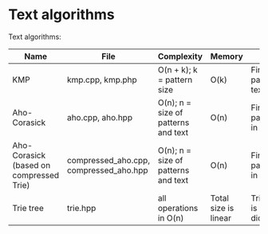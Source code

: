 Text algorithms
===============

Text algorithms:

| Name | File | Complexity | Memory | Info |
| --- | --- | --- | --- | --- |
| KMP | kmp.cpp, kmp.php | O(n + k); k = pattern size | O(k) | Find pattern in text |
| Aho-Corasick | aho.cpp, aho.hpp | O(n); n = size of patterns and text | O(n) | Find patterns in text |
| Aho-Corasick (based on compressed Trie) | compressed_aho.cpp, compressed_aho.hpp | O(n); n = size of patterns and text | O(n) | Find patterns in text |
| Trie tree | trie.hpp | all operations in O(n) | Total size is linear | Trie class is kind of dictionary |
